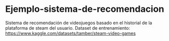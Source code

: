 # Ejemplo-sistema-de-recomendacion
Sistema de recomendación de videojuegos basado en el historial de la plataforma de steam del usuario.
Dataset de entrenamiento: https://www.kaggle.com/datasets/tamber/steam-video-games
